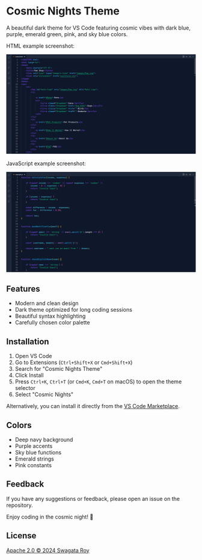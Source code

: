 # Cosmic Nights Theme

A beautiful dark theme for VS Code featuring cosmic vibes with dark blue, purple, emerald green, pink, and sky blue colors.

HTML example screenshot:

![Cosmic Nights Theme](https://raw.githubusercontent.com/Swagata-Roy/cosmic-nights-vs-code-theme/main/images/html_example.png)

JavaScript example screenshot:

![Cosmic Nights Theme](https://raw.githubusercontent.com/Swagata-Roy/cosmic-nights-vs-code-theme/main/images/js_example.png)

## Features

- Modern and clean design
- Dark theme optimized for long coding sessions
- Beautiful syntax highlighting
- Carefully chosen color palette

## Installation

1. Open VS Code
2. Go to Extensions (`Ctrl+Shift+X` or `Cmd+Shift+X`)
3. Search for "Cosmic Nights Theme"
4. Click Install
5. Press `Ctrl+K`, `Ctrl+T` (or `Cmd+K`, `Cmd+T` on macOS) to open the theme selector
6. Select "Cosmic Nights"

Alternatively, you can install it directly from the [VS Code Marketplace](https://marketplace.visualstudio.com/items?itemName=Swagata-Roy.cosmic-nights).

## Colors

- Deep navy background
- Purple accents
- Sky blue functions
- Emerald strings
- Pink constants

## Feedback

If you have any suggestions or feedback, please open an issue on the repository.

Enjoy coding in the cosmic night! 🌌

## License

[Apache 2.0 © 2024 Swagata Roy](./LICENSE)